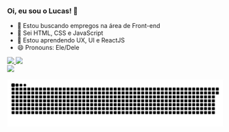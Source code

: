 ### Oi, eu sou o Lucas! 👋

- 🔭 Estou buscando empregos na área de Front-end
- 📖 Sei HTML, CSS e JavaScript
- 🌱 Estou aprendendo UX, UI e ReactJS
- 😄 Pronouns: Ele/Dele

<div>
  <a href="https://github.com/lucasbf7">
  <img height="180em" src="https://github-readme-stats.vercel.app/api?username=lucasbf7&show_icons=true&theme=chartreuse-dark&include_all_commits=true&count_private=true"/>
  <img height="180em" src="https://github-readme-stats.vercel.app/api/top-langs/?username=lucasbf7&layout=compact&langs_count=7&theme=chartreuse-dark"/>
</div>

<div>
  <a href="https://www.linkedin.com/in/lucas-borges-451375ab/" target="_blank"><img src="https://img.shields.io/badge/LinkedIn-0077B5?style=for-the-badge&logo=linkedin&logoColor=white" target="_blank"></a>

 ![Snake animation](https://github.com/lucasbf7/lucasbf7/blob/output/github-contribution-grid-snake.svg)  
  
</div>
